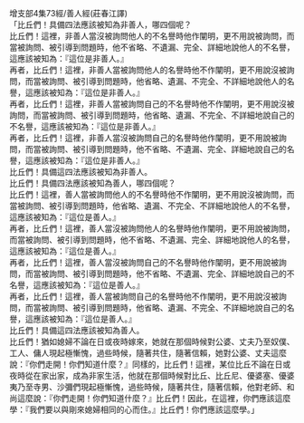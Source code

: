 增支部4集73經/善人經(莊春江譯)  
「比丘們！具備四法應該被知為非善人，哪四個呢？  
比丘們！這裡，非善人當沒被詢問他人的不名譽時他作闡明，更不用說被詢問，而當被詢問、被引導到問題時，他不省略、不遺漏、完全、詳細地說他人的不名譽，這應該被知為：『這位是非善人。』  
再者，比丘們！這裡，非善人當被詢問他人的名譽時他不作闡明，更不用說沒被詢問，而當被詢問、被引導到問題時，他省略、遺漏、不完全、不詳細地說他人的名譽，這應該被知為：『這位是非善人。』  
再者，比丘們！這裡，非善人當被詢問自己的不名譽時他不作闡明，更不用說沒被詢問，而當被詢問、被引導到問題時，他省略、遺漏、不完全、不詳細地說自己的不名譽，這應該被知為：『這位是非善人。』  
再者，比丘們！這裡，非善人當沒被詢問自己的名譽時他作闡明，更不用說被詢問，而當被詢問、被引導到問題時，他不省略、不遺漏、完全、詳細地說自己的名譽，這應該被知為：『這位是非善人。』  
比丘們！具備這四法應該被知為非善人。  
比丘們！具備四法應該被知為善人，哪四個呢？  
比丘們！這裡，善人當被詢問他人的不名譽時他不作闡明，更不用說沒被詢問，而當被詢問、被引導到問題時，他省略、遺漏、不完全、不詳細地說他人的不名譽，這應該被知為：『這位是善人。』  
再者，比丘們！這裡，善人當沒被詢問他人的名譽時他作闡明，更不用說被詢問，而當被詢問、被引導到問題時，他不省略、不遺漏、完全、詳細地說他人的名譽，這應該被知為：『這位是善人。』  
再者，比丘們！這裡，善人當沒被詢問自己的不名譽時他作闡明，更不用說被詢問，而當被詢問、被引導到問題時，他不省略、不遺漏、完全、詳細地說自己的不名譽，這應該被知為：『這位是善人。』  
再者，比丘們！這裡，善人當被詢問自己的名譽時他不作闡明，更不用說沒被詢問，而當被詢問、被引導到問題時，他省略、遺漏、不完全、不詳細地說自己的名譽，這應該被知為：『這位是善人。』  
比丘們！具備這四法應該被知為善人。  
比丘們！猶如媳婦不論在日或夜時嫁來，她就在那個時候對公婆、丈夫乃至奴僕、工人、傭人現起極慚愧，過些時候，隨著共住，隨著信賴，她對公婆、丈夫這麼說：『你們走開！你們知道什麼？』同樣的，比丘們！這裡，某位比丘不論在日或夜時從在家出家，成為非家生活，他就在那個時候對比丘、比丘尼、優婆塞、優婆夷乃至寺男、沙彌們現起極慚愧，過些時候，隨著共住，隨著信賴，他對老師、和尚這麼說：『你們走開！你們知道什麼？』比丘們！因此，在這裡，你們應該這麼學：『我們要以與剛來媳婦相同的心而住。』比丘們！你們應該這麼學。」  
  
  
